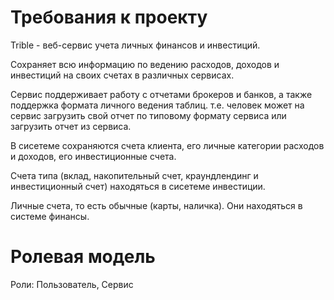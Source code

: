 # Требования к проекту

Trible - веб-сервис учета личных финансов и инвестиций.

Сохраняет всю информацию по ведению расходов, доходов и инвестиций на своих счетах в различных сервисах.

Сервис поддерживает работу с отчетами брокеров и банков, а также поддержка формата личного ведения таблиц.
т.е. человек может на сервис загрузить свой отчет по типовому формату сервиса или загрузить отчет из сервиса.

В сисетеме сохраняются счета клиента, его личные категории расходов и доходов, его инвестиционные счета.

Счета типа (вклад, накопительный счет, краундлендинг и инвестиционный счет) находяться в сисетеме инвестиции.

Личные счета, то есть обычные (карты, наличка). Они находяться в системе финансы.



# Ролевая модель

Роли: Пользователь, Сервис